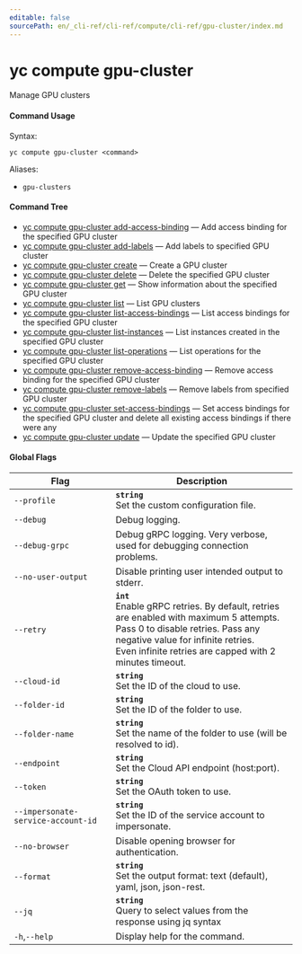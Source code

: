 ```yaml
---
editable: false
sourcePath: en/_cli-ref/cli-ref/compute/cli-ref/gpu-cluster/index.md
---
```


# yc compute gpu-cluster

Manage GPU clusters

#### Command Usage

Syntax: 

`yc compute gpu-cluster <command>`

Aliases: 

- `gpu-clusters`

#### Command Tree

- [yc compute gpu-cluster add-access-binding](add-access-binding.md) — Add access binding for the specified GPU cluster
- [yc compute gpu-cluster add-labels](add-labels.md) — Add labels to specified GPU cluster
- [yc compute gpu-cluster create](create.md) — Create a GPU cluster
- [yc compute gpu-cluster delete](delete.md) — Delete the specified GPU cluster
- [yc compute gpu-cluster get](get.md) — Show information about the specified GPU cluster
- [yc compute gpu-cluster list](list.md) — List GPU clusters
- [yc compute gpu-cluster list-access-bindings](list-access-bindings.md) — List access bindings for the specified GPU cluster
- [yc compute gpu-cluster list-instances](list-instances.md) — List instances created in the specified GPU cluster
- [yc compute gpu-cluster list-operations](list-operations.md) — List operations for the specified GPU cluster
- [yc compute gpu-cluster remove-access-binding](remove-access-binding.md) — Remove access binding for the specified GPU cluster
- [yc compute gpu-cluster remove-labels](remove-labels.md) — Remove labels from specified GPU cluster
- [yc compute gpu-cluster set-access-bindings](set-access-bindings.md) — Set access bindings for the specified GPU cluster and delete all existing access bindings if there were any
- [yc compute gpu-cluster update](update.md) — Update the specified GPU cluster

#### Global Flags

| Flag | Description |
|----|----|
|`--profile`|<b>`string`</b><br/>Set the custom configuration file.|
|`--debug`|Debug logging.|
|`--debug-grpc`|Debug gRPC logging. Very verbose, used for debugging connection problems.|
|`--no-user-output`|Disable printing user intended output to stderr.|
|`--retry`|<b>`int`</b><br/>Enable gRPC retries. By default, retries are enabled with maximum 5 attempts.<br/>Pass 0 to disable retries. Pass any negative value for infinite retries.<br/>Even infinite retries are capped with 2 minutes timeout.|
|`--cloud-id`|<b>`string`</b><br/>Set the ID of the cloud to use.|
|`--folder-id`|<b>`string`</b><br/>Set the ID of the folder to use.|
|`--folder-name`|<b>`string`</b><br/>Set the name of the folder to use (will be resolved to id).|
|`--endpoint`|<b>`string`</b><br/>Set the Cloud API endpoint (host:port).|
|`--token`|<b>`string`</b><br/>Set the OAuth token to use.|
|`--impersonate-service-account-id`|<b>`string`</b><br/>Set the ID of the service account to impersonate.|
|`--no-browser`|Disable opening browser for authentication.|
|`--format`|<b>`string`</b><br/>Set the output format: text (default), yaml, json, json-rest.|
|`--jq`|<b>`string`</b><br/>Query to select values from the response using jq syntax|
|`-h`,`--help`|Display help for the command.|
